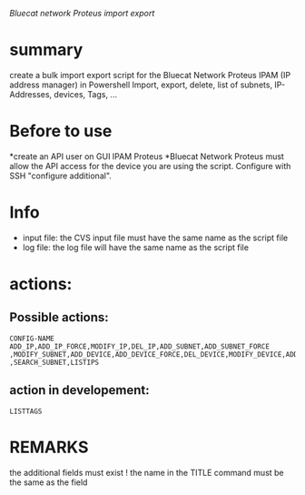 *Bluecat network Proteus import export*
# summary
create a bulk import export script for the Bluecat Network Proteus IPAM (IP address manager) in Powershell Import, export, delete, list of subnets, IP-Addresses, devices, Tags, ...

# Before to use
*create an API user on GUI IPAM Proteus
*Bluecat Network Proteus must allow the API access for the device you are using the script. Configure with SSH "configure additional".

# Info
* input file: the CVS input file must have the same name as the script file
* log file: the log file will have the same name as the script file

# actions:
## Possible actions:
    CONFIG-NAME
    ADD_IP,ADD_IP_FORCE,MODIFY_IP,DEL_IP,ADD_SUBNET,ADD_SUBNET_FORCE
    ,MODIFY_SUBNET,ADD_DEVICE,ADD_DEVICE_FORCE,DEL_DEVICE,MODIFY_DEVICE,ADD_TAG,MODIFY_TAG
    ,SEARCH_SUBNET,LISTIPS
## action in developement:
    LISTTAGS

# REMARKS
the additional fields must exist ! the name in the TITLE command must be the same as the field
